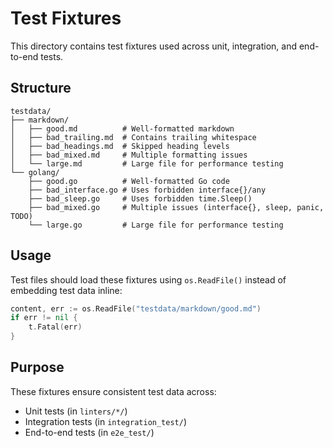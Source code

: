 # Test Fixtures

This directory contains test fixtures used across unit, integration, and end-to-end tests.

## Structure

```text
testdata/
├── markdown/
│   ├── good.md          # Well-formatted markdown
│   ├── bad_trailing.md  # Contains trailing whitespace
│   ├── bad_headings.md  # Skipped heading levels
│   ├── bad_mixed.md     # Multiple formatting issues
│   └── large.md         # Large file for performance testing
└── golang/
    ├── good.go          # Well-formatted Go code
    ├── bad_interface.go # Uses forbidden interface{}/any
    ├── bad_sleep.go     # Uses forbidden time.Sleep()
    ├── bad_mixed.go     # Multiple issues (interface{}, sleep, panic, TODO)
    └── large.go         # Large file for performance testing
```

## Usage

Test files should load these fixtures using `os.ReadFile()` instead of embedding test data inline:

```go
content, err := os.ReadFile("testdata/markdown/good.md")
if err != nil {
    t.Fatal(err)
}
```

## Purpose

These fixtures ensure consistent test data across:
- Unit tests (in `linters/*/`)
- Integration tests (in `integration_test/`)
- End-to-end tests (in `e2e_test/`)